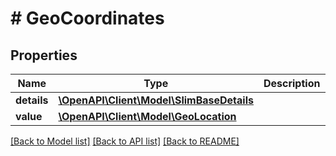 # # GeoCoordinates

## Properties

Name | Type | Description | Notes
------------ | ------------- | ------------- | -------------
**details** | [**\OpenAPI\Client\Model\SlimBaseDetails**](SlimBaseDetails.md) |  | [optional]
**value** | [**\OpenAPI\Client\Model\GeoLocation**](GeoLocation.md) |  | [optional]

[[Back to Model list]](../../README.md#models) [[Back to API list]](../../README.md#endpoints) [[Back to README]](../../README.md)
